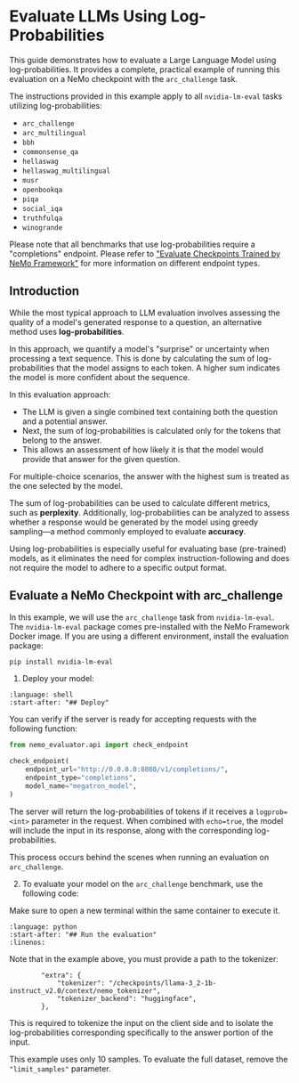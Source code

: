 # Evaluate LLMs Using Log-Probabilities

This guide demonstrates how to evaluate a Large Language Model using log-probabilities.
It provides a complete, practical example of running this evaluation on a NeMo checkpoint with the `arc_challenge` task.

The instructions provided in this example apply to all `nvidia-lm-eval` tasks utilizing log-probabilities:
* `arc_challenge`
* `arc_multilingual`
* `bbh`
* `commonsense_qa`
* `hellaswag`
* `hellaswag_multilingual`
* `musr`
* `openbookqa`
* `piqa`
* `social_iqa`
* `truthfulqa`
* `winogrande`

Please note that all benchmarks that use log-probabilities require a "completions" endpoint.
Please refer to ["Evaluate Checkpoints Trained by NeMo Framework"](evaluation-doc.md#evaluate-checkpoints-trained-by-nemo-framework) for more information on different endpoint types.

## Introduction

While the most typical approach to LLM evaluation involves assessing the quality of a model's generated response to a question, an alternative method uses **log-probabilities**.

In this approach, we quantify a model's "surprise" or uncertainty when processing a text sequence.
This is done by calculating the sum of log-probabilities that the model assigns to each token.
A higher sum indicates the model is more confident about the sequence.

In this evaluation approach:
* The LLM is given a single combined text containing both the question and a potential answer.
* Next, the sum of log-probabilities is calculated only for the tokens that belong to the answer.
* This allows an assessment of how likely it is that the model would provide that answer for the given question.

For multiple-choice scenarios, the answer with the highest sum is treated as the one selected by the model.

The sum of log-probabilities can be used to calculate different metrics, such as **perplexity**.
Additionally, log-probabilities can be analyzed to assess whether a response would be generated by the model using greedy sampling—a method commonly employed to evaluate **accuracy**.

Using log-probabilities is especially useful for evaluating base (pre-trained) models, as it eliminates the need for complex instruction-following and does not require the model to adhere to a specific output format.

## Evaluate a NeMo Checkpoint with arc_challenge

In this example, we will use the `arc_challenge` task from `nvidia-lm-eval`. The `nvidia-lm-eval` package comes pre-installed with the NeMo Framework Docker image. If you are using a different environment, install the evaluation package:

```bash
pip install nvidia-lm-eval
```

1. Deploy your model:

```{literalinclude} ../../scripts/snippets/deploy.sh
:language: shell
:start-after: "## Deploy"
```

You can verify if the server is ready for accepting requests with the following function:
```python
from nemo_evaluator.api import check_endpoint

check_endpoint(
    endpoint_url="http://0.0.0.0:8080/v1/completions/",
    endpoint_type="completions",
    model_name="megatron_model",
)
```

The server will return the log-probabilities of tokens if it receives a `logprob=<int>` parameter in the request.
When combined with `echo=true`, the model will include the input in its response, along with the corresponding log-probabilities.

This process occurs behind the scenes when running an evaluation on `arc_challenge`.

2. To evaluate your model on the `arc_challenge` benchmark, use the following code:

Make sure to open a new terminal within the same container to execute it.


```{literalinclude} ../../scripts/snippets/arc_challenge.py
:language: python
:start-after: "## Run the evaluation"
:linenos:
```

Note that in the example above, you must provide a path to the tokenizer:

```
        "extra": {
            "tokenizer": "/checkpoints/llama-3_2-1b-instruct_v2.0/context/nemo_tokenizer",
            "tokenizer_backend": "huggingface",
        },
```

This is required to tokenize the input on the client side and to isolate the log-probabilities corresponding specifically to the answer portion of the input.

This example uses only 10 samples.
To evaluate the full dataset, remove the `"limit_samples"` parameter.
